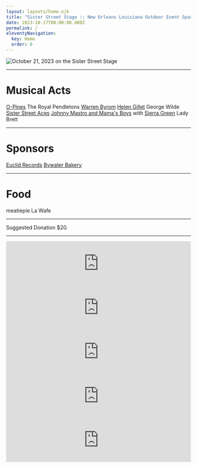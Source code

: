 ```yaml
---
layout: layouts/home.njk
title: "Sister Street Stage :: New Orleans Louisiana Outdoor Event Space"
date: 2023-10-17T00:00:00.000Z
permalink: /
eleventyNavigation:
  key: Home
  order: 0
---
```


![October 21, 2023 on the Sister Street Stage](/static/img/Sister-Street-Fest-2023.webp)

---

# Musical Acts

[O-Pines](https://www.facebook.com/p/The-O-Pines-100063849859796/)
The Royal Pendletons
[Warren Byrom](https://warrenbyrom.bandcamp.com/)
[Helen Gillet](https://www.helengillet.com/)
George Wilde
[Sister Street Aces](https://www.instagram.com/sisterstreetaces)
[Johnny Mastro and Mama's Boys](https://www.johnnymastro.com/) with [Sierra Green](https://sierragreen.net/)
Lady Brett

---

# Sponsors

[Euclid Records](https://euclidrecordsneworleans.com/)
[Bywater Bakery](https://www.bywaterbakery.com/)

---

# Food
meatiepie
La Wafe

---

Suggested Donation $20.

---

<iframe style="border: 0; width: 100%; height: 120px;" src="https://bandcamp.com/EmbeddedPlayer/album=1080636166/size=large/bgcol=ffffff/linkcol=de270f/tracklist=false/artwork=small/track=1804065728/transparent=true/" seamless><a href="https://gonerrecords.bandcamp.com/album/the-sore-losers-original-soundtrack">The Sore Losers (Original Soundtrack) by Various Artists</a></iframe>

<iframe style="border: 0; width: 100%; height: 120px;" src="https://bandcamp.com/EmbeddedPlayer/album=3973158043/size=large/bgcol=ffffff/linkcol=de270f/tracklist=false/artwork=small/transparent=true/" seamless><a href="https://warrenbyrom.bandcamp.com/album/dreaming-the-sun">Dreaming the Sun by Warren Byrom</a></iframe>

<iframe style="border: 0; width: 100%; height: 120px;" src="https://bandcamp.com/EmbeddedPlayer/album=4007493750/size=large/bgcol=ffffff/linkcol=de270f/tracklist=false/artwork=small/transparent=true/" seamless><a href="https://helengillet.bandcamp.com/album/rebelle">ReBelle by Helen Gillet</a></iframe>

<iframe style="border: 0; width: 100%; height: 120px;" src="https://bandcamp.com/EmbeddedPlayer/album=2508270384/size=large/bgcol=ffffff/linkcol=de270f/tracklist=false/artwork=small/transparent=true/" seamless><a href="https://continentalrecordservices.bandcamp.com/album/elmore-james-for-president">Elmore James For President by Johnny Mastro &amp; Mama&#39;s Boys (Febr. 26)</a></iframe>

<iframe style="border: 0; width: 100%; height: 120px;" src="https://bandcamp.com/EmbeddedPlayer/album=1459083212/size=large/bgcol=ffffff/linkcol=de270f/tracklist=false/artwork=small/transparent=true/" seamless><a href="https://sierragreen.bandcamp.com/album/sierra-green-and-the-soul-machine-s-t">Sierra Green and The Soul Machine S/T by Sierra Green</a></iframe>